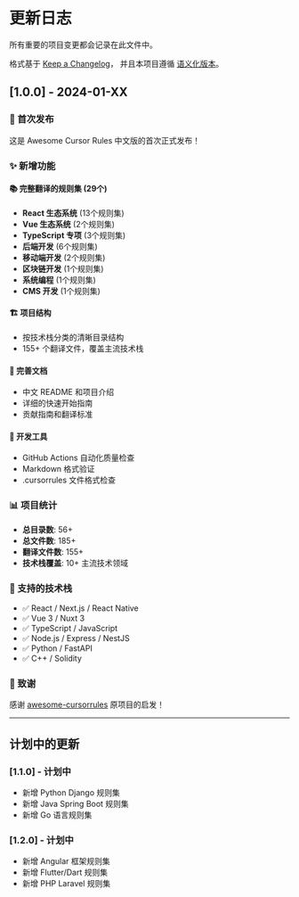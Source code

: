 # 更新日志

所有重要的项目变更都会记录在此文件中。

格式基于 [Keep a Changelog](https://keepachangelog.com/zh-CN/1.0.0/)，
并且本项目遵循 [语义化版本](https://semver.org/lang/zh-CN/)。

## [1.0.0] - 2024-01-XX

### 🎉 首次发布

这是 Awesome Cursor Rules 中文版的首次正式发布！

### ✨ 新增功能

#### 📚 完整翻译的规则集 (29个)
- **React 生态系统** (13个规则集)
- **Vue 生态系统** (2个规则集)  
- **TypeScript 专项** (3个规则集)
- **后端开发** (6个规则集)
- **移动端开发** (2个规则集)
- **区块链开发** (1个规则集)
- **系统编程** (1个规则集)
- **CMS 开发** (1个规则集)

#### 🏗️ 项目结构
- 按技术栈分类的清晰目录结构
- 155+ 个翻译文件，覆盖主流技术栈

#### 📖 完善文档
- 中文 README 和项目介绍
- 详细的快速开始指南
- 贡献指南和翻译标准

#### 🔧 开发工具
- GitHub Actions 自动化质量检查
- Markdown 格式验证
- .cursorrules 文件格式检查

### 📊 项目统计
- **总目录数**: 56+
- **总文件数**: 185+
- **翻译文件数**: 155+
- **技术栈覆盖**: 10+ 主流技术领域

### 🎯 支持的技术栈
- ✅ React / Next.js / React Native
- ✅ Vue 3 / Nuxt 3
- ✅ TypeScript / JavaScript
- ✅ Node.js / Express / NestJS
- ✅ Python / FastAPI
- ✅ C++ / Solidity

### 🙏 致谢
感谢 [awesome-cursorrules](https://github.com/PatrickJS/awesome-cursorrules) 原项目的启发！

---

## 计划中的更新

### [1.1.0] - 计划中
- 新增 Python Django 规则集
- 新增 Java Spring Boot 规则集
- 新增 Go 语言规则集

### [1.2.0] - 计划中
- 新增 Angular 框架规则集
- 新增 Flutter/Dart 规则集
- 新增 PHP Laravel 规则集
